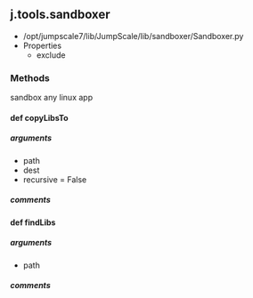 ## j.tools.sandboxer

- /opt/jumpscale7/lib/JumpScale/lib/sandboxer/Sandboxer.py
- Properties
    - exclude

### Methods

sandbox any linux app

#### def copyLibsTo 
##### arguments

- path
- dest
- recursive = False

##### comments

#### def findLibs 
##### arguments

- path

##### comments

